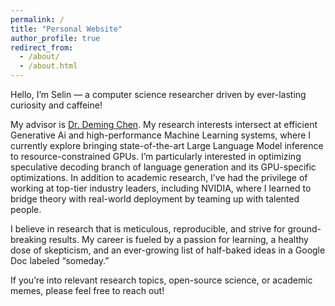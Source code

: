 ```yaml
---
permalink: /
title: "Personal Website"
author_profile: true
redirect_from: 
  - /about/
  - /about.html
---
```


Hello, I’m Selin — a computer science researcher driven by ever-lasting curiosity and caffeine!

My advisor is [Dr. Deming Chen](https://dchen.ece.illinois.edu/). My research interests intersect at efficient Generative Ai and high-performance Machine Learning systems, where I currently explore bringing state-of-the-art Large Language Model inference to resource-constrained GPUs. I’m particularly interested in optimizing speculative decoding branch of language generation and its GPU-specific optimizations. In addition to academic research, I’ve had the privilege of working at top-tier industry leaders, including NVIDIA, where I learned to bridge theory with real-world deployment by teaming up with talented people.

I believe in research that is meticulous, reproducible, and strive for ground-breaking results. My career is fueled by a passion for learning, a healthy dose of skepticism, and an ever-growing list of half-baked ideas in a Google Doc labeled “someday.”

If you’re into relevant research topics, open-source science, or academic memes, please feel free to reach out!


